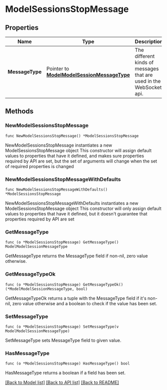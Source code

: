 # ModelSessionsStopMessage

## Properties

Name | Type | Description | Notes
------------ | ------------- | ------------- | -------------
**MessageType** | Pointer to [**ModelModelSessionMessageType**](ModelSessionMessageType.md) | The different kinds of messages that are used in the WebSocket api. | [optional] [readonly] [default to MODELMODELSESSIONMESSAGETYPE_SESSIONS_STOP]

## Methods

### NewModelSessionsStopMessage

`func NewModelSessionsStopMessage() *ModelSessionsStopMessage`

NewModelSessionsStopMessage instantiates a new ModelSessionsStopMessage object
This constructor will assign default values to properties that have it defined,
and makes sure properties required by API are set, but the set of arguments
will change when the set of required properties is changed

### NewModelSessionsStopMessageWithDefaults

`func NewModelSessionsStopMessageWithDefaults() *ModelSessionsStopMessage`

NewModelSessionsStopMessageWithDefaults instantiates a new ModelSessionsStopMessage object
This constructor will only assign default values to properties that have it defined,
but it doesn't guarantee that properties required by API are set

### GetMessageType

`func (o *ModelSessionsStopMessage) GetMessageType() ModelModelSessionMessageType`

GetMessageType returns the MessageType field if non-nil, zero value otherwise.

### GetMessageTypeOk

`func (o *ModelSessionsStopMessage) GetMessageTypeOk() (*ModelModelSessionMessageType, bool)`

GetMessageTypeOk returns a tuple with the MessageType field if it's non-nil, zero value otherwise
and a boolean to check if the value has been set.

### SetMessageType

`func (o *ModelSessionsStopMessage) SetMessageType(v ModelModelSessionMessageType)`

SetMessageType sets MessageType field to given value.

### HasMessageType

`func (o *ModelSessionsStopMessage) HasMessageType() bool`

HasMessageType returns a boolean if a field has been set.


[[Back to Model list]](../README.md#documentation-for-models) [[Back to API list]](../README.md#documentation-for-api-endpoints) [[Back to README]](../README.md)


